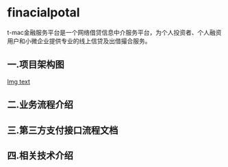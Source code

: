 # finacialpotal
t-mac金融服务平台是一个网络借贷信息中介服务平台，为个人投资者、个人融资用户和小微企业提供专业的线上信贷及出借撮合服务。  
## 一.项目架构图  
[Img text](https://github.com/f117-sercet/finacialpotal/blob/main/img/jiagou.png)  
## 二.业务流程介绍  
## 三.第三方支付接口流程文档
## 四.相关技术介绍
